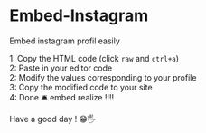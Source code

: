 # Embed-Instagram
Embed instagram profil easily

1: Copy the HTML code (click ``raw`` and ``ctrl+a``) <br>
2: Paste in your editor code <br>
2: Modify the values corresponding to your profile <br>
3: Copy the modified code to your site <br>
4: Done 🛎 embed realize !!!! <br>

Have a good day ! 😁🖐
